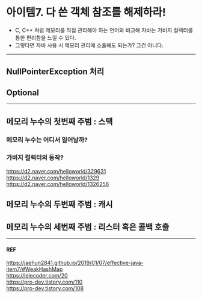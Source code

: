 # 아이템7. 다 쓴 객체 참조를 해제하라!
- C, C++ 처럼 메모리를 직접 관리해야 하는 언어와 비교해 자바는 가비지 컬렉터를 통한 편리함을 느낄 수 있다.
- 그렇다면 자바 사용 시 메모리 관리에 소홀해도 되는가? 그건 아니다.

<hr>

## NullPointerException 처리 
##  Optional

<hr>

## 메모리 누수의 첫번째 주범 : 스택
### 메모리 누수는 어디서 일어날까?

### 가비지 컬렉터의 동작? 
https://d2.naver.com/helloworld/329631  <br>
https://d2.naver.com/helloworld/1329  <br>
https://d2.naver.com/helloworld/1326256

## 메모리 누수의 두번째 주범 : 캐시


## 메모리 누수의 세번째 주범 : 리스터 혹은 콜백 호출

<hr>

#### REF
https://jaehun2841.github.io/2019/01/07/effective-java-item7/#WeakHashMap <br>
https://lelecoder.com/20  <br>
https://pro-dev.tistory.com/110  <br>
https://pro-dev.tistory.com/108
